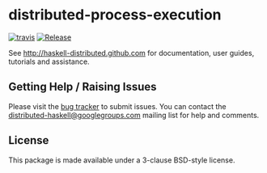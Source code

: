 # distributed-process-execution
[![travis](https://secure.travis-ci.org/haskell-distributed/distributed-process-execution.png)](http://travis-ci.org/haskell-distributed/distributed-process-async)
[![Release](https://img.shields.io/hackage/v/distributed-process-execution.svg)](https://hackage.haskell.org/package/distributed-process-execution)

See http://haskell-distributed.github.com for documentation, user guides,
tutorials and assistance.

## Getting Help / Raising Issues

Please visit the [bug tracker](https://github.com/haskell-distributed/distributed-process-execution/issues) to submit issues. You can contact the distributed-haskell@googlegroups.com mailing list for help and comments.

## License

This package is made available under a 3-clause BSD-style license.
